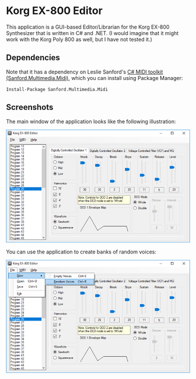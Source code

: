 # Korg EX-800 Editor

This application is a GUI-based Editor/Librarian for the Korg EX-800 Synthesizer that is written in C# and .NET. (I would imagine that it might work with the Korg Poly 800 as well, but I have not tested it.)

## Dependencies

Note that it has a dependency on Leslie Sanford's [C# MIDI toolkit (Sanford.Multimedia.Midi)](https://github.com/tebjan/Sanford.Multimedia.Midi), which you can install using Package Manager:

```
Install-Package Sanford.Multimedia.Midi
```

## Screenshots

The main window of the application looks like the following illustration:

![Main Window](./Screenshots/screenshot-main-screen.png)

You can use the application to create banks of random voices:

![Random Voices](./Screenshots/screenshot-random-voices.png)
